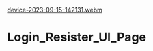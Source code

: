 [device-2023-09-15-142131.webm](https://github.com/nishitaHyperlink/Login_Resister_UI_Page/assets/141806047/5a60bf83-27e9-4f98-851f-968e74b50aaf)
# Login_Resister_UI_Page
